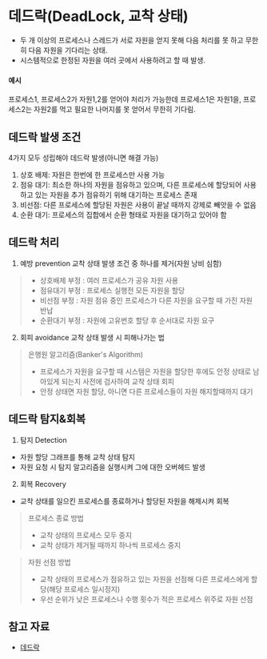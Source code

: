 # 데드락(DeadLock, 교착 상태)
- 두 개 이상의 프로세스나 스레드가 서로 자원을 얻지 못해 다음 처리를 못 하고 무한히 다음 자원을 기다리는 상태.
- 시스템적으로 한정된 자원을 여러 곳에서 사용하려고 할 때 발생.

#### 예시
프로세스1, 프로세스2가 자원1,2를 얻어야 처리가 가능한데 프로세스1은 자원1을, 프로세스2는 자원2를 먹고 필요한 나머지를 못 얻어서 무한히 기다림.

## 데드락 발생 조건
4가지 모두 성립해야 데드락 발생(아니면 해결 가능)
1. 상호 배제: 자원은 한번에 한 프로세스만 사용 가능
2. 점유 대기: 최소한 하나의 자원을 점유하고 있으며, 다른 프로세스에 할당되어 사용하고 있는 자원을 추가 점유하기 위해 대기하는 프로세스 존재
3. 비선점: 다른 프로세스에 할당된 자원은 사용이 끝날 때까지 강제로 빼앗을 수 없음
4. 순환 대기: 프로세스의 집합에서 순환 형태로 자원을 대기하고 있어야 함

## 데드락 처리
1. 예방 prevention
교착 상태 발생 조건 중 하나를 제거(자원 낭비 심함)
> - 상호배제 부정 : 여러 프로세스가 공유 자원 사용
> - 점유대기 부정 : 프로세스 실행전 모든 자원을 할당
> - 비선점 부정 : 자원 점유 중인 프로세스가 다른 자원을 요구할 때 가진 자원 반납
> - 순환대기 부정 : 자원에 고유번호 할당 후 순서대로 자원 요구
2. 회피 avoidance
교착 상태 발생 시 피해나가는 법
> 은행원 알고리즘(Banker's Algorithm)
> - 프로세스가 자원을 요구할 때 시스템은 자원을 할당한 후에도 안정 상태로 남아있게 되는지 사전에 검사하여 교착 상태 회피
> - 안정 상태면 자원 할당, 아니면 다른 프로세스들이 자원 해지할때까지 대기

## 데드락 탐지&회복
1. 탐지 Detection
- 자원 할당 그래프를 통해 교착 상태 탐지
- 자원 요청 시 탐지 알고리즘을 실행시켜 그에 대한 오버헤드 발생
2. 회복 Recovery
- 교착 상태를 일으킨 프로세스를 종료하거나 할당된 자원을 해제시켜 회복
> 프로세스 종료 방법
> - 교착 상태의 프로세스 모두 중지
> - 교착 상태가 제거될 때까지 하나씩 프로세스 중지

> 자원 선점 방법
> - 교착 상태의 프로세스가 점유하고 있는 자원을 선점해 다른 프로세스에게 할당(해당 프로세스 일시정지)
> - 우선 순위가 낮은 프로세스나 수행 횟수가 적은 프로세스 위주로 자원 선점

## 참고 자료
- [데드락](https://gyoogle.dev/blog/computer-science/operating-system/DeadLock.html)